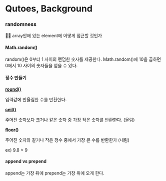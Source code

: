 # Qutoes, Background

### randomness

✍🏻 array안에 있는 element에 어떻게 접근할 것인가


#### Math.random()

random()은 0부터 1 사이의 랜덤한 숫자를 제공한다.
Math.random()에 10을 곱하면 0에서 10 사이의 숫자들을 얻을 수 있다.

#### 정수 만들기

**[round()](https://developer.mozilla.org/ko/docs/Web/JavaScript/Reference/Global_Objects/Math/round)**

입력값에 반올림한 수를 반환한다.


**[ceil()](https://developer.mozilla.org/ko/docs/Web/JavaScript/Reference/Global_Objects/Math/ceil)**

주어진 숫자보다 크거나 같은 숫자 중 가장 작은 숫자를 반환한다. (올림)


**[floor()](https://developer.mozilla.org/ko/docs/Web/JavaScript/Reference/Global_Objects/Math/floor)**

주어진 숫자와 같거나 작은 정수 중에서 가장 큰 수를 반환한가 (내림)

ex) 9.8 > 9


#### append vs prepend

append는 가장 뒤에 prepend는 가장 위에 오게 한다.

